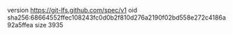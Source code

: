 version https://git-lfs.github.com/spec/v1
oid sha256:68664552ffec108243fc0d0b2f810d276a2190f02bd558e272c4186a92a5ffea
size 3935
